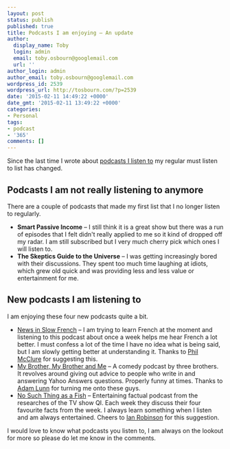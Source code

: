 ```yaml
---
layout: post
status: publish
published: true
title: Podcasts I am enjoying – An update
author:
  display_name: Toby
  login: admin
  email: toby.osbourn@googlemail.com
  url: ''
author_login: admin
author_email: toby.osbourn@googlemail.com
wordpress_id: 2539
wordpress_url: http://tosbourn.com/?p=2539
date: '2015-02-11 14:49:22 +0000'
date_gmt: '2015-02-11 13:49:22 +0000'
categories:
- Personal
tags:
- podcast
- '365'
comments: []
---
```

<p>Since the last time I wrote about <a title="Podcasts I am currently enjoying" href="http://tosbourn.com/podcasts-currently-enjoying/">podcasts I listen to</a> my regular must listen to list has changed.</p>
<h2>Podcasts I am not really listening to anymore</h2>
<p>There are a couple of podcasts that made my first list that I no longer listen to regularly.</p>
<ul>
<li><strong>Smart Passive Income</strong> – I still think it is a great show but there was a run of episodes that I felt didn't really applied to me so it kind of dropped off my radar. I am still subscribed but I very much cherry pick which ones I will listen to.</li>
<li><strong>The Skeptics Guide to the Universe</strong> – I was getting increasingly bored with their discussions. They spent too much time laughing at idiots, which grew old quick and was providing less and less value or entertainment for me.</li>
</ul>
<h2>New podcasts I am listening to</h2>
<p>I am enjoying these four new podcasts quite a bit.</p>
<ul>
<li><a href="http://www.newsinslowfrench.com/">News in Slow French</a> – I am trying to learn French at the moment and listening to this podcast about once a week helps me hear French a lot better. I must confess a lot of the time I have no idea what is being said, but I am slowly getting better at understanding it. Thanks to <a href="https://twitter.com/overture8">Phil McClure</a> for suggesting this.</li>
<li><a href="http://www.maximumfun.org/shows/my-brother-my-brother-and-me">My Brother, My Brother and Me</a> – A comedy podcast by three brothers. It revolves around giving out advice to people who write in and answering Yahoo Answers questions. Properly funny at times. Thanks to <a href="https://twitter.com/adamlunn">Adam Lunn</a> for turning me onto these guys.</li>
<li><a href="http://qi.com/podcast/">No Such Thing as a Fish</a> – Entertaining factual podcast from the researches of the TV show QI. Each week they discuss their four favourite facts from the week. I always learn something when I listen and am always entertained. Cheers to <a href="https://twitter.com/ianrobinson">Ian Robinson</a> for this suggestion.</li>
</ul>
<p>I would love to know what podcasts you listen to, I am always on the lookout for more so please do let me know in the comments.</p>
<p>&nbsp;</p>
